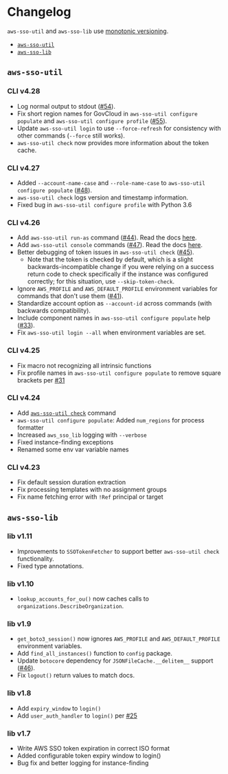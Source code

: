 # Changelog

`aws-sso-util` and `aws-sso-lib` use [monotonic versioning](blog.appliedcompscilab.com/monotonic_versioning_manifesto/).

* [`aws-sso-util`](#aws-sso-util)
* [`aws-sso-lib`](#aws-sso-lib)

## `aws-sso-util`

### CLI v4.28
* Log normal output to stdout ([#54](https://github.com/benkehoe/aws-sso-util/issues/54)).
* Fix short region names for GovCloud in `aws-sso-util configure populate` and `aws-sso-util configure profile` ([#55](https://github.com/benkehoe/aws-sso-util/issues/55)).
* Update `aws-sso-util login` to use `--force-refresh` for consistency with other commands (`--force` still works).
* `aws-sso-util check` now provides more information about the token cache.

### CLI v4.27
* Added `--account-name-case` and `--role-name-case` to `aws-sso-util configure populate` ([#48](https://github.com/benkehoe/aws-sso-util/pull/48)).
* `aws-sso-util check` logs version and timestamp information.
* Fixed bug in `aws-sso-util configure profile` with Python 3.6

### CLI v4.26
* Add `aws-sso-util run-as` command ([#44](https://github.com/benkehoe/aws-sso-util/pull/44)). Read the docs [here](docs/run-as.md).
* Add `aws-sso-util console` commands ([#47](https://github.com/benkehoe/aws-sso-util/pull/47)). Read the docs [here](docs/console.md).
* Better debugging of token issues in `aws-sso-util check` ([#45](https://github.com/benkehoe/aws-sso-util/pull/45)).
    * Note that the token is checked by default, which is a slight backwards-incompatible change if you were relying on a success return code to check specifically if the instance was configured correctly; for this situation, use `--skip-token-check`.
* Ignore `AWS_PROFILE` and `AWS_DEFAULT_PROFILE` environment variables for commands that don't use them ([#41](https://github.com/benkehoe/aws-sso-util/issues/41)).
* Standardize account option as `--account-id` across commands (with backwards compatibility).
* Include component names in `aws-sso-util configure populate` help ([#33](https://github.com/benkehoe/aws-sso-util/issues/33)).
* Fix `aws-sso-util login --all` when environment variables are set.

### CLI v4.25
* Fix macro not recognizing all intrinsic functions
* Fix profile names in `aws-sso-util configure populate` to remove square brackets per [#31](https://github.com/benkehoe/aws-sso-util/issues/31)

### CLI v4.24

* Add [`aws-sso-util check`](docs/check.md) command
* `aws-sso-util configure populate`: Added `num_regions` for process formatter
* Increased `aws_sso_lib` logging with `--verbose`
* Fixed instance-finding exceptions
* Renamed some env var variable names

### CLI v4.23

* Fix default session duration extraction
* Fix processing templates with no assignment groups
* Fix name fetching error with `!Ref` principal or target

## `aws-sso-lib`

### lib v1.11
* Improvements to `SSOTokenFetcher` to support better `aws-sso-util check` functionality.
* Fixed type annotations.

### lib v1.10
* `lookup_accounts_for_ou()` now caches calls to `organizations.DescribeOrganization`.

### lib v1.9
* `get_boto3_session()` now ignores `AWS_PROFILE` and `AWS_DEFAULT_PROFILE` environment variables.
* Add `find_all_instances()` function to `config` package.
* Update `botocore` dependency for `JSONFileCache.__delitem__` support ([#46](https://github.com/benkehoe/aws-sso-util/issues/46)).
* Fix `logout()` return values to match docs.

### lib v1.8
* Add `expiry_window` to `login()`
* Add `user_auth_handler` to `login()` per [#25](https://github.com/benkehoe/aws-sso-util/pull/25)

### lib v1.7

* Write AWS SSO token expiration in correct ISO format
* Added configurable token expiry window to login()
* Bug fix and better logging for instance-finding
